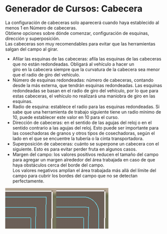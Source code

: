# Generador de Cursos: Cabecera

  
La configuración de cabeceras solo aparecerá cuando haya establecido al menos 1 en Número de cabeceras.  
Obtiene opciones sobre dónde comenzar, configuración de esquinas, dirección y superposición.  
Las cabeceras son muy recomendables para evitar que las herramientas salgan del campo al girar.  


  
- Afilar las esquinas de las cabeceras: afila las esquinas de las cabeceras que no están redondeadas. Obligará al vehículo a hacer un  
giro en la cabecera siempre que la curvatura de la cabecera sea menor que el radio de giro del vehículo.  
- Número de esquinas redondeadas: número de cabeceras, contando desde la más externa, que tendrán esquinas redondeadas. Las esquinas redondeadas se basan en el radio de giro del vehículo, por lo que para estas cabeceras, el vehículo no realizará una maniobra de giro en las esquinas.  
- Radio de esquina: establece el radio para las esquinas redondeadas. Si sabe que una herramienta de trabajo siguiente tiene un radio mínimo de 10, puede establecer este valor en 10 para el curso.  
- Dirección de cabeceras: en el sentido de las agujas del reloj o en el sentido contrario a las agujas del reloj. Esto puede ser importante para las cosechadoras de granos y otros tipos de cosechadoras, según el lado en el que se encuentre la tubería o la cinta transportadora.  
- Superposición de cabeceras: cuánto se superpone un cabecera con el siguiente. Esto es para evitar perder fruta en algunos casos.  
- Margen del campo: los valores positivos reducen el tamaño del campo para agregar un margen alrededor del área trabajada en caso de que haya obstáculos cerca del borde del campo.  
Los valores negativos amplían el área trabajada más allá del límite del campo para cubrir los bordes del campo que no se detectan perfectamente.  


![Image](../assets/images/sharproundcorner_0_0_330_130.png)

